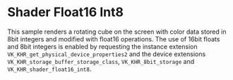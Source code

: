 # Shader Float16 Int8

This sample renders a rotating cube on the screen with color data stored in 8bit
integers and modified with float16 operations. The use of 16bit floats and 8bit
integers is enabled by requesting the instance extension
`VK_KHR_get_physical_device_properties2` and the device extensions
`VK_KHR_storage_buffer_storage_class`, `VK_KHR_8bit_storage` and
`VK_KHR_shader_float16_int8`.